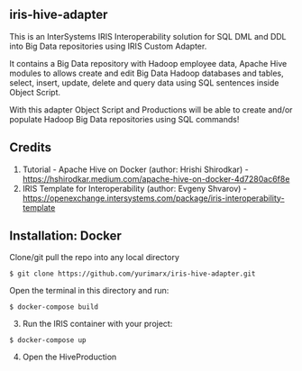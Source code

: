 ## iris-hive-adapter
This is an InterSystems IRIS Interoperability solution for SQL DML and DDL into Big Data repositories using IRIS Custom Adapter.

It contains a Big Data repository with Hadoop employee data, Apache Hive modules to allows create and edit Big Data Hadoop databases and tables, select, insert, update, delete and query data using SQL sentences inside Object Script.

With this adapter Object Script and Productions will be able to create and/or populate Hadoop Big Data repositories using SQL commands!


## Credits
1. Tutorial - Apache Hive on Docker (author: Hrishi Shirodkar) - https://hshirodkar.medium.com/apache-hive-on-docker-4d7280ac6f8e
2. IRIS Template for Interoperability (author: Evgeny Shvarov) - https://openexchange.intersystems.com/package/iris-interoperability-template



## Installation: Docker
Clone/git pull the repo into any local directory

```
$ git clone https://github.com/yurimarx/iris-hive-adapter.git
```

Open the terminal in this directory and run:

```
$ docker-compose build
```

3. Run the IRIS container with your project:

```
$ docker-compose up
```

4. Open the HiveProduction


